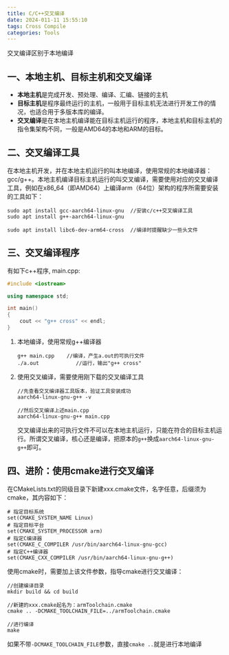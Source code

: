 ```yaml
---
title: C/C++交叉编译
date: 2024-011-11 15:55:10
tags: Cross Compile
categories: Tools
---
```


交叉编译区别于本地编译
<!--more-->

## 一、本地主机、目标主机和交叉编译

-   **本地主机**是完成开发、预处理、编译、汇编、链接的主机
-   **目标主机**是程序最终运行的主机，一般用于目标主机无法进行开发工作的情况，也适合用于多版本库的编译。
-   **交叉编译**是在本地主机编译能在目标主机运行的程序，本地主机和目标主机的指令集架构不同，一般是AMD64的本地和ARM的目标。

## 二、交叉编译工具

在本地主机开发，并在本地主机运行的叫本地编译，使用常规的本地编译器：gcc/g++。本地主机编译目标主机运行的叫交叉编译，需要使用对应的交叉编译工具，例如在x86_64（即AMD64）上编译arm（64位）架构的程序所需要安装的工具如下：

```shell
sudo apt install gcc-aarch64-linux-gnu  //安装c/c++交叉编译工具
sudo apt install g++-aarch64-linux-gnu

sudo apt install libc6-dev-arm64-cross  //编译时提醒缺少一些头文件
```

## 三、交叉编译程序

有如下c++程序, main.cpp:

```c++
#include <iostream>

using namespace std;

int main()
{
    cout << "g++ cross" << endl;
}
```

1.   本地编译，使用常规g++编译器

     ```shell
     g++ main.cpp    //编译，产生a.out的可执行文件
     ./a.out		    //运行，输出"g++ cross"
     ```

2.   使用交叉编译，需要使用刚下载的交叉编译工具

     ```shell
     //先查看交叉编译器工具版本，验证工具安装成功
     aarch64-linux-gnu-g++ -v
     
     //然后交叉编译上述main.cpp
     aarch64-linux-gnu-g++ main.cpp
     ```

     交叉编译出来的可执行文件不可以在本地主机运行，只能在符合的目标主机运行。所谓交叉编译，核心还是编译，把原本的`g++`换成`aarch64-linux-gnu-g++`即可。

## 四、进阶：使用cmake进行交叉编译

在CMakeLists.txt的同级目录下新建xxx.cmake文件，名字任意，后缀须为cmake，其内容如下：

```
# 指定目标系统
set(CMAKE_SYSTEM_NAME Linux)
# 指定目标平台
set(CMAKE_SYSTEM_PROCESSOR arm)
# 指定C编译器
set(CMAKE_C_COMPILER /usr/bin/aarch64-linux-gnu-gcc)
# 指定C++编译器
set(CMAKE_CXX_COMPILER /usr/bin/aarch64-linux-gnu-g++)
```

使用cmake时，需要加上该文件参数，指导cmake进行交叉编译：

```
//创建编译目录
mkdir build && cd build

//新建的xxx.cmake起名为：armToolchain.cmake
cmake .. -DCMAKE_TOOLCHAIN_FILE=../armToolchain.cmake

//进行编译
make
```

如果不带`-DCMAKE_TOOLCHAIN_FILE`参数，直接`cmake ..`就是进行本地编译

